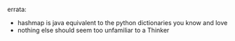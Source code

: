 errata:

* hashmap is java equivalent to the python dictionaries you know and love
* nothing else should seem too unfamiliar to a Thinker
